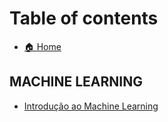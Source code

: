 # Table of contents

* [🏠 Home](README.md)

## MACHINE LEARNING

* [Introdução ao Machine Learning](machine-learning/introducao-ao-machine-learning.md)
